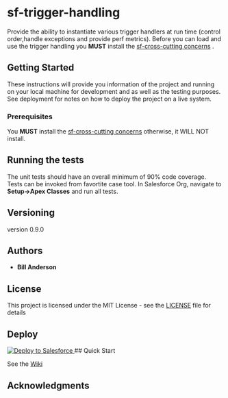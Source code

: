 # sf-trigger-handling
Provide the ability to instantiate various trigger handlers at run time (control order,handle exceptions and provide perf metrics). Before you can load and use the trigger handling you **MUST** install the  [sf-cross-cutting concerns](https://github.com/bjanderson70/sf-cross-cutting-concerns) . 

## Getting Started

These instructions will provide you information of the project and running on your local machine for development and as well as the testing purposes. See deployment for notes on how to deploy the project on a live system.

### Prerequisites

You **MUST** install the  [sf-cross-cutting concerns](https://github.com/bjanderson70/sf-cross-cutting-concerns) otherwise, it WILL NOT install.

## Running the tests

The unit tests should have an overall minimum of 90% code coverage. Tests can be invoked from favortite case tool.
In Salesforce Org, navigate to **Setup->Apex Classes** and run all tests.

## Versioning

version 0.9.0

## Authors

* **Bill Anderson** 

## License

This project is licensed under the MIT License - see the [LICENSE](LICENSE) file for details

## Deploy

<a href="https://githubsfdeploy.herokuapp.com">
  <img alt="Deploy to Salesforce"
       src="https://raw.githubusercontent.com/afawcett/githubsfdeploy/master/deploy.png">
</a>
## Quick Start

See the [Wiki](https://github.com/bjanderson70/sf-trigger-handling/wiki/Home---Quick-Start)
 
## Acknowledgments
